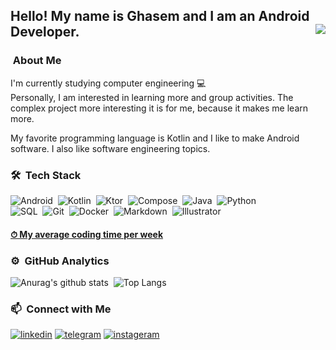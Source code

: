 ## Hello! My name is Ghasem and I am an Android Developer. <img align="right" src="https://komarev.com/ghpvc/?username=jakode2020&color=269077">
### &nbsp;About Me
I'm currently studying computer engineering 💻 </br>
Personally, I am interested in learning more and group activities. The complex project more interesting it is for me, because it makes me learn more.

My favorite programming language is Kotlin and I like to make Android software. I also like software engineering topics.

### 🛠 &nbsp;Tech Stack
![Android](https://img.shields.io/badge/-Android-141a20?style=flat&logo=Android&logoColor=FFA518)&nbsp;
![Kotlin](https://img.shields.io/badge/-Kotlin-141a20?style=flat&logo=Kotlin&logoColor=FFA518)&nbsp;
![Ktor](https://img.shields.io/badge/-Ktor_Framwork-141a20?style=flat&logo=ktor)&nbsp;
![Compose](https://img.shields.io/badge/-Compose_Framwork-141a20?style=flat&logo=ui)&nbsp;
![Java](https://img.shields.io/badge/-Java-141a20?style=flat&logo=Java&logoColor=FFA518)&nbsp;
![Python](https://img.shields.io/badge/-Python-141a20?style=flat&logo=python)\
![SQL](https://img.shields.io/badge/-SQL-141a20?style=flat&logo=mysql)&nbsp;
![Git](https://img.shields.io/badge/-Git-141a20?style=flat&logo=git)&nbsp;
![Docker](https://img.shields.io/badge/-Docker-141a20?style=flat&logo=Docker)&nbsp;
![Markdown](https://img.shields.io/badge/-Markdown-141a20?style=flat&logo=markdown)&nbsp;
![Illustrator](https://img.shields.io/badge/-Illustrator-141a20?style=flat&logo=adobe-illustrator)&nbsp;

<h4> <a href="https://wakatime.com/@jakode2020">&#9201; My average coding time per week</a> </h4>

### ⚙️ &nbsp;GitHub Analytics
![Anurag's github stats](https://github-readme-stats.vercel.app/api?username=jakode2020&theme=gotham&show_icons=true)&nbsp; 
![Top Langs](https://github-readme-stats.vercel.app/api/top-langs/?username=jakode2020&layout=compact&exclude_repo=Gictorbit.github.io&theme=gotham)

### 📫 &nbsp;Connect with Me
[![linkedin](https://img.shields.io/badge/-@ghasem_shirdel-0e3e55?style=flat&logo=Linkedin&logoColor=white&color=0e76a8)](https://www.linkedin.com/in/ghasem-shirdel-2020a6209/)
[![telegram](https://img.shields.io/badge/-@ghasem79-0e3e55?style=flat&logo=Telegram&logoColor=white&color=0088cc)](https://t.me/ghasem79)
[![instageram](https://img.shields.io/badge/-@ghasem__dev-0e3e55?style=flat&logo=Instagram&logoColor=white&color=C13584)](https://www.instagram.com/ghasem_dev/)
